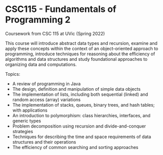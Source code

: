 # CSC115 - Fundamentals of Programming 2
Coursework from CSC 115 at UVic (Spring 2022)

This course will introduce abstract data types and recursion, examine and apply these concepts within the context of an object-oriented approach to programming, introduce techniques for reasoning about the efficiency of algorithms and data structures and study foundational approaches to organizing data and computations.

Topics:
- A review of programming in Java
- The design, definition and manipulation of simple data objects
- The implementation of lists, including both sequential (linked) and random access (array) variations
- The implementation of stacks, queues, binary trees, and hash tables; with applications
- An introduction to polymorphism: class hierarchies, interfaces, and generic types
- Problem decomposition using recursion and divide-and-conquer strategies
- Techniques for describing the time and space requirements of data structures and their operations
- The efficiency of common searching and sorting approaches
